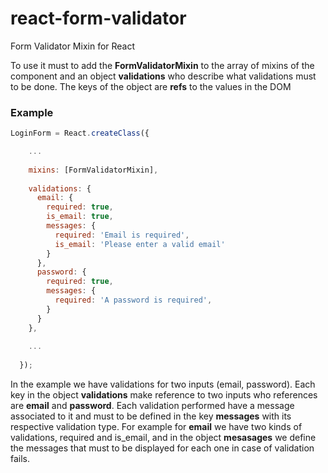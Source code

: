 # react-form-validator
Form Validator Mixin for React

To use it must to add the **FormValidatorMixin** to the array of mixins of the component and an object **validations** who describe what validations must to be done. The keys of the object are **refs** to the values in the DOM

### Example
```javascript
LoginForm = React.createClass({

    ...
    
    mixins: [FormValidatorMixin],
  
    validations: {
      email: {
        required: true,
        is_email: true,
        messages: {
          required: 'Email is required',
          is_email: 'Please enter a valid email'
        }
      },
      password: {
        required: true,
        messages: {
          required: 'A password is required',
        }
      }
    },
    
    ...
    
  });
```

In the example we have validations for two inputs (email, password). Each key in the object **validations** make reference to two inputs who references are **email** and **password**. Each validation performed have a message associated to it and must to be defined in the key **messages** with its respective validation type. For example for **email** we have two kinds of validations, required and is_email, and in the object **mesasages** we define the messages that must to be displayed for each one in case of validation fails.
